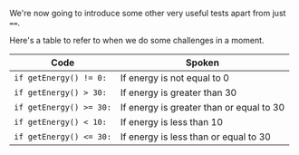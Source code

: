 We're now going to introduce some other very useful tests apart from just `==`.

Here's a table to refer to when we do some challenges in a moment.

| Code | Spoken |
| - | - |
| `if getEnergy() != 0:`       | If energy is not equal to 0 | 
| `if getEnergy() > 30:`       | If energy is greater than 30 | 
| `if getEnergy() >= 30:`      | If energy is greater than or equal to 30 | 
|  `if getEnergy() < 10:`       | If energy is less than 10 |
| `if getEnergy() <= 30:`       | If energy is less than or equal to 30 | 
